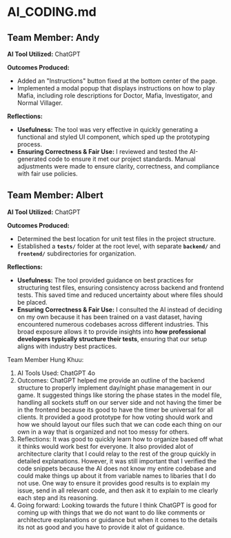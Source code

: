 # AI_CODING.md

## Team Member: Andy

**AI Tool Utilized:** ChatGPT

**Outcomes Produced:**
- Added an "Instructions" button fixed at the bottom center of the page.
- Implemented a modal popup that displays instructions on how to play Mafia, including role descriptions for Doctor, Mafia, Investigator, and Normal Villager.

**Reflections:**
- **Usefulness:** The tool was very effective in quickly generating a functional and styled UI component, which sped up the prototyping process.
- **Ensuring Correctness & Fair Use:** I reviewed and tested the AI-generated code to ensure it met our project standards. Manual adjustments were made to ensure clarity, correctness, and compliance with fair use policies.


## Team Member: Albert

**AI Tool Utilized:** ChatGPT  

**Outcomes Produced:**  
- Determined the best location for unit test files in the project structure.  
- Established a **`tests/`** folder at the root level, with separate **`backend/`** and **`frontend/`** subdirectories for organization. 

**Reflections:**  
- **Usefulness:** The tool provided guidance on best practices for structuring test files, ensuring consistency across backend and frontend tests. This saved time and reduced uncertainty about where files should be placed.  
- **Ensuring Correctness & Fair Use:** I consulted the AI instead of deciding on my own because it has been trained on a vast dataset, having encountered numerous codebases across different industries. This broad exposure allows it to provide insights into **how professional developers typically structure their tests**, ensuring that our setup aligns with industry best practices.  

Team Member Hung Khuu:
1. AI Tools Used: ChatGPT 4o
2. Outcomes: ChatGPT helped me provide an outline of the backend structure to properly implement day/night phase management in our game. It suggested things like storing the phase states in the model file, handling all sockets stuff on our server side and not having the timer be in the frontend because its good to have the timer be universal for all clients. It provided a good prototype for how voting should work and how we should layout our files such that we can code each thing on our own in a way that is organized and not too messy for others.
3. Reflections: It was good to quickly learn how to organize based off what it thinks would work best for everyone. It also provided alot of architecture clarity that I could relay to the rest of the group quickly in detailed explanations. However, it was still important that I verified the code snippets because the AI does not know my entire codebase and could make things up about it from variable names to libaries that I do not use. One way to ensure it provides good results is to explain my issue, send in all relevant code, and then ask it to explain to me clearly each step and its reasoning.
4. Going forward: Looking towards the future I think ChatGPT is good for coming up with things that we do not want to do like comments or architecture explanations or guidance but when it comes to the details its not as good and you have to provide it alot of guidance.
